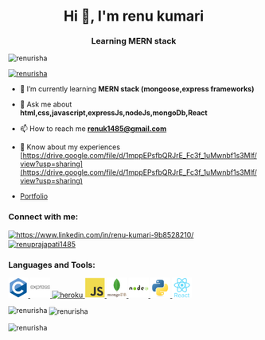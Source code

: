 <h1 align="center">Hi 👋, I'm renu kumari</h1>
<h3 align="center">Learning MERN stack</h3>

<p align="left"> <img src="https://komarev.com/ghpvc/?username=renurisha&label=Profile%20views&color=0e75b6&style=flat" alt="renurisha" /> </p>

<p align="left"> <a href="https://github.com/ryo-ma/github-profile-trophy"><img src="https://github-profile-trophy.vercel.app/?username=renurisha" alt="renurisha" /></a> </p>

- 🌱 I’m currently learning **MERN stack (mongoose,express frameworks)**

- 💬 Ask me about **html,css,javascript,expressJs,nodeJs,mongoDb,React**

- 📫 How to reach me **renuk1485@gmail.com**

- 📄 Know about my experiences [https://drive.google.com/file/d/1mppEPsfbQRJrE_Fc3f_1uMwnbf1s3Mlf/view?usp=sharing](https://drive.google.com/file/d/1mppEPsfbQRJrE_Fc3f_1uMwnbf1s3Mlf/view?usp=sharing)
- <p><a href="https://renuportfolionew.000webhostap">Portfolio</a></p>
 <p>  <a href="https://images.pexels.com/photos/1779487/pexels-photo-1779487.jpeg?auto=compress&cs=tinysrgb&dpr=1&w=500"></a></p>

<h3 align="left">Connect with me:</h3>
<p align="left">
<a href="https://linkedin.com/in/https://www.linkedin.com/in/renu-kumari-9b8528210/" target="blank"><img align="center" src="https://raw.githubusercontent.com/rahuldkjain/github-profile-readme-generator/master/src/images/icons/Social/linked-in-alt.svg" alt="https://www.linkedin.com/in/renu-kumari-9b8528210/" height="30" width="40" /></a>
<a href="https://instagram.com/renuprajapati1485" target="blank"><img align="center" src="https://raw.githubusercontent.com/rahuldkjain/github-profile-readme-generator/master/src/images/icons/Social/instagram.svg" alt="renuprajapati1485" height="30" width="40" /></a>
</p>

<h3 align="left">Languages and Tools:</h3>
<p align="left"> <a href="https://www.cprogramming.com/" target="_blank" rel="noreferrer"> <img src="https://raw.githubusercontent.com/devicons/devicon/master/icons/c/c-original.svg" alt="c" width="40" height="40"/> </a> <a href="https://expressjs.com" target="_blank" rel="noreferrer"> <img src="https://raw.githubusercontent.com/devicons/devicon/master/icons/express/express-original-wordmark.svg" alt="express" width="40" height="40"/> </a> <a href="https://heroku.com" target="_blank" rel="noreferrer"> <img src="https://www.vectorlogo.zone/logos/heroku/heroku-icon.svg" alt="heroku" width="40" height="40"/> </a> <a href="https://developer.mozilla.org/en-US/docs/Web/JavaScript" target="_blank" rel="noreferrer"> <img src="https://raw.githubusercontent.com/devicons/devicon/master/icons/javascript/javascript-original.svg" alt="javascript" width="40" height="40"/> </a> <a href="https://www.mongodb.com/" target="_blank" rel="noreferrer"> <img src="https://raw.githubusercontent.com/devicons/devicon/master/icons/mongodb/mongodb-original-wordmark.svg" alt="mongodb" width="40" height="40"/> </a> <a href="https://nodejs.org" target="_blank" rel="noreferrer"> <img src="https://raw.githubusercontent.com/devicons/devicon/master/icons/nodejs/nodejs-original-wordmark.svg" alt="nodejs" width="40" height="40"/> </a> <a href="https://www.python.org" target="_blank" rel="noreferrer"> <img src="https://raw.githubusercontent.com/devicons/devicon/master/icons/python/python-original.svg" alt="python" width="40" height="40"/> </a> <a href="https://reactjs.org/" target="_blank" rel="noreferrer"> <img src="https://raw.githubusercontent.com/devicons/devicon/master/icons/react/react-original-wordmark.svg" alt="react" width="40" height="40"/> </a> </p>

<p><img align="left" src="https://github-readme-stats.vercel.app/api/top-langs?username=renurisha&show_icons=true&locale=en&layout=compact" alt="renurisha" /></p>

<p>&nbsp;<img align="center" src="https://github-readme-stats.vercel.app/api?username=renurisha&show_icons=true&locale=en" alt="renurisha" /></p>

<p><img align="center" src="https://github-readme-streak-stats.herokuapp.com/?user=renurisha&" alt="renurisha" /></p>

